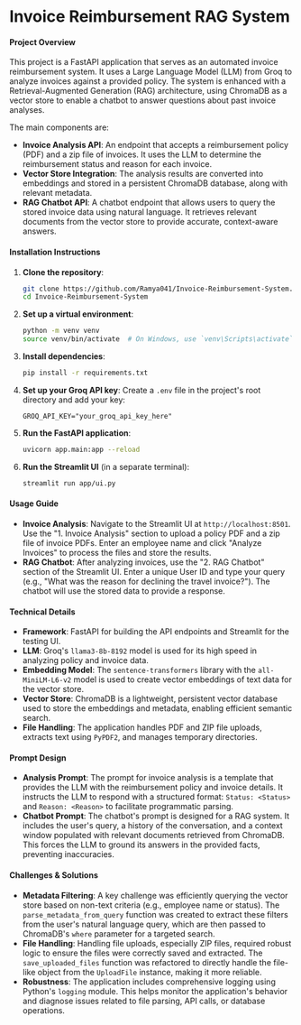 # **Invoice Reimbursement RAG System**

#### **Project Overview**

This project is a FastAPI application that serves as an automated invoice reimbursement system. It uses a Large Language Model (LLM) from Groq to analyze invoices against a provided policy. The system is enhanced with a Retrieval-Augmented Generation (RAG) architecture, using ChromaDB as a vector store to enable a chatbot to answer questions about past invoice analyses.

The main components are:

  - **Invoice Analysis API**: An endpoint that accepts a reimbursement policy (PDF) and a zip file of invoices. It uses the LLM to determine the reimbursement status and reason for each invoice.
  - **Vector Store Integration**: The analysis results are converted into embeddings and stored in a persistent ChromaDB database, along with relevant metadata.
  - **RAG Chatbot API**: A chatbot endpoint that allows users to query the stored invoice data using natural language. It retrieves relevant documents from the vector store to provide accurate, context-aware answers.

#### **Installation Instructions**

1.  **Clone the repository**:
    ```bash
    git clone https://github.com/Ramya041/Invoice-Reimbursement-System.git
    cd Invoice-Reimbursement-System
    ```
2.  **Set up a virtual environment**:
    ```bash
    python -m venv venv
    source venv/bin/activate  # On Windows, use `venv\Scripts\activate`
    ```
3.  **Install dependencies**:
    ```bash
    pip install -r requirements.txt
    ```
4.  **Set up your Groq API key**:
    Create a `.env` file in the project's root directory and add your key:
    ```env
    GROQ_API_KEY="your_groq_api_key_here"
    ```
5.  **Run the FastAPI application**:
    ```bash
    uvicorn app.main:app --reload
    ```
6.  **Run the Streamlit UI** (in a separate terminal):
    ```bash
    streamlit run app/ui.py
    ```

#### **Usage Guide**

  - **Invoice Analysis**: Navigate to the Streamlit UI at `http://localhost:8501`. Use the "1. Invoice Analysis" section to upload a policy PDF and a zip file of invoice PDFs. Enter an employee name and click "Analyze Invoices" to process the files and store the results.
  - **RAG Chatbot**: After analyzing invoices, use the "2. RAG Chatbot" section of the Streamlit UI. Enter a unique User ID and type your query (e.g., "What was the reason for declining the travel invoice?"). The chatbot will use the stored data to provide a response.

#### **Technical Details**

  - **Framework**: FastAPI for building the API endpoints and Streamlit for the testing UI.
  - **LLM**: Groq's `llama3-8b-8192` model is used for its high speed in analyzing policy and invoice data.
  - **Embedding Model**: The `sentence-transformers` library with the `all-MiniLM-L6-v2` model is used to create vector embeddings of text data for the vector store.
  - **Vector Store**: ChromaDB is a lightweight, persistent vector database used to store the embeddings and metadata, enabling efficient semantic search.
  - **File Handling**: The application handles PDF and ZIP file uploads, extracts text using `PyPDF2`, and manages temporary directories.

#### **Prompt Design**

  - **Analysis Prompt**: The prompt for invoice analysis is a template that provides the LLM with the reimbursement policy and invoice details. It instructs the LLM to respond with a structured format: `Status: <Status>` and `Reason: <Reason>` to facilitate programmatic parsing.
  - **Chatbot Prompt**: The chatbot's prompt is designed for a RAG system. It includes the user's query, a history of the conversation, and a context window populated with relevant documents retrieved from ChromaDB. This forces the LLM to ground its answers in the provided facts, preventing inaccuracies.

#### **Challenges & Solutions**

  - **Metadata Filtering**: A key challenge was efficiently querying the vector store based on non-text criteria (e.g., employee name or status). The `parse_metadata_from_query` function was created to extract these filters from the user's natural language query, which are then passed to ChromaDB's `where` parameter for a targeted search.
  - **File Handling**: Handling file uploads, especially ZIP files, required robust logic to ensure the files were correctly saved and extracted. The `save_uploaded_files` function was refactored to directly handle the file-like object from the `UploadFile` instance, making it more reliable.
  - **Robustness**: The application includes comprehensive logging using Python's `logging` module. This helps monitor the application's behavior and diagnose issues related to file parsing, API calls, or database operations.
